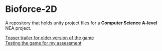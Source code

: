 # Bioforce-2D

A repository that holds unity project files for a **Computer Science A-level** NEA project.

[Teaser trailer for older version of the game](https://www.youtube.com/watch?v=NNPAl84I1rY)
\
[Testing the game for my assessment](https://youtu.be/7IKHxGhZuMw)
